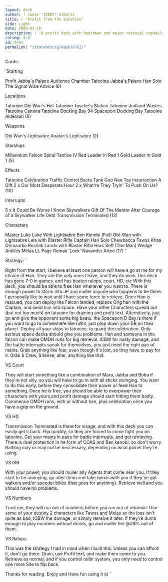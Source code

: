 ```yaml
---
layout: deck
author: ! Jamie "JEEBS" Giberti
title: ! "Profit from the Sunshine"
side: Light
date: 2000-05-16
description: ! "A profit deck with beatdown and major retieval capability."
rating: 4.0
id: 6762
permalink: "/starwarsccg/deck/6762/"
---
```

Cards: 

'Starting

Profit
Jabba's Palace Audience Chamber
Tatooine Jabba's Palace
Han Solo
The Signal
Wise Advice (6)

Locations

Tatooine Obi Wan's Hut
Tatooine Tosche's Station
Tatooine Judland Wastes
Tatooine Cantina
Tatooine Docking Bay 94
 Spaceport Docking Bay
Tatooine
Alderaan (8)

Weapons

Obi Wan's Lightsabre
Anakin's Lightsabre (2)

Starships

Millennium Falcon
Spiral
Tantive IV
Red Leader in Red 1
Gold Leader in Gold 1 (5)

Effects

Tatooine Celebration
Traffic Control
Bacta Tank
Goo Nee Tay
Insurrection
A Gift
2 x Our Most Desperate Hour
2 x What're They Tryin' To Push On Us? (10)

Interrupts

5 x It Could Be Worse
I Know
Skywalkers
Gift Of The Mentor
Alter
Courage of a Skywalker
Life Debt
Transmission Terminated (12)

Characters

Master Luke
Luke With Lightsabre
Ben Kenobi (Foil)
Obi-Wan with Lightsabre
Leia with Blaster Rifle
Captain Han Solo
Chewbacca
Tawss Khaa
Orimaarko
Boshek
Lando with Blaster Rifle
Harc Seff (The Man)
Wedge Antilles
Melas
Lt. Page
Romas 'Lock' Navander
Artoo (17) '

Strategy: '

Right from the start, I believe at least one person will have a go at me for my choice of Han.
They are the only ones I have, and they do work
This deck has gone 7-0 in games, and has beaten ralops, court, HD, etc
With this deck, you should be able to free Han whenever you want to. There is enough power to storm into JP and muller anyone who happens to be there.
I personally like to wait until I have some force to retrieve.
Once Han is rescued, you can deploy the Falcon landed, replace Orig han with the Captain, and send him into space.
Have your other Characters spread out (but not too much) on tatooine for draining and profit text. Alternitively, just go and give the opponent some big beats. the Spaceport D Bay is there if you want to go to somewhere like ralltir, just plop down your DB on their planet.
Deploy all your ships to tatooine, to guard the celebration. Only serious space decks should give you problems.
Han and someone in the falcon can make OMDH runs for big retrieval. ICBW for nasty damage, and the battle interrupts speak for themselves, you just need the right pair of mains. Grab anything like fear, even though it's lost, so they have to pay for it. Grab S Crew, S4ense, alter, anything like that.



VS Court

They will start something like a combination of Mara, Jabba and Boba if they're not silly, so you will have to go in with all sticks swinging.
You want to do this early, before they consolidate their power or feed Han to something.
Once he is free, you should be able to overpower their characters with yours,and profit damage should start hitting them badly. Commence OMDH runs, with or without han, plus celebration once you have a grip on the ground.

VS HD

Transmission Terminated is there for visage, and with this deck you can easily get it back. Flip quickly, so they are forced to come fight you on tatooine. Get your mains in pairs for battle interrupts, and get retrieving. There is duel protection in he form of COAS and Ben kenobi, so don't worry. Battling may or may not be neccessary, depending on what planet they're using.

VS ISB

With your power, you should muller any Agents that come near you. If they start to be annoying, go after them and take romas with you if they've got walkers and/or speeder bikes (that goes for anything).
Retrieve well and you should have no problems.

VS Numbers

Trust me, they will run out of numbers before you run out of retrieval. Use some of your destiny 2 characters like Tawss and Melas so the loss isn't quite as bad, ICBW the damage, or simply retreive it later. If they're dumb enough to play numbers without droids, go and muller the @#$% out of them.

VS Ralops

This was the strategy I had in mind when I built this. Unless you can afford it, don't go there. Drain, use Profit text, and make them come to you. Retrieve as normal, and if you control ralltir system, you only need to control one more
Site to flip back.

Thanks for reading. Enjoy and Have fun using it o) '
